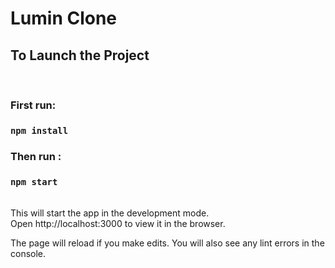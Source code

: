 # Lumin Clone



## To Launch the Project
<br>

### First run:

### `npm install`

### Then run :
### `npm start`

<br>
This will start the app in the development mode.
<br>
Open http://localhost:3000 to view it in the browser.

The page will reload if you make edits.
You will also see any lint errors in the console.

